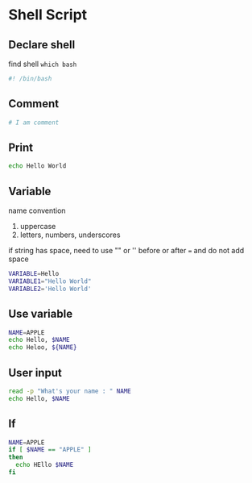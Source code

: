 # Shell Script

## Declare shell

find shell `which bash`

```bash
#! /bin/bash
```

## Comment

```bash
# I am comment
```

## Print

```bash
echo Hello World
```

## Variable

name convention

1. uppercase
2. letters, numbers, underscores

if string has space, need to use "" or ''
before or after `=` and do not add space

```bash
VARIABLE=Hello
VARIABLE1="Hello World"
VARIABLE2='Hello World'
```

## Use variable

```bash
NAME=APPLE
echo Hello, $NAME
echo Heloo, ${NAME}
```

## User input

```bash
read -p "What's your name : " NAME
echo Hello, $NAME
```

## If

```bash
NAME=APPLE
if [ $NAME == "APPLE" ]
then
  echo HEllo $NAME
fi
```
